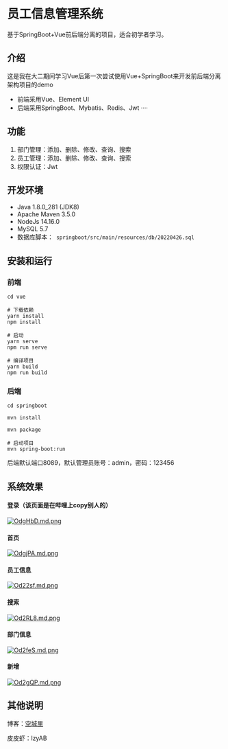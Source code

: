 # 员工信息管理系统

基于SpringBoot+Vue前后端分离的项目，适合初学者学习。

## 介绍

这是我在大二期间学习Vue后第一次尝试使用Vue+SpringBoot来开发前后端分离架构项目的demo

- 前端采用Vue、Element UI
- 后端采用SpringBoot、Mybatis、Redis、Jwt ····

## 功能

1. 部门管理：添加、删除、修改、查询、搜索
2. 员工管理：添加、删除、修改、查询、搜索
3. 权限认证：Jwt

## 开发环境

- Java 1.8.0_281 (JDK8)
- Apache Maven 3.5.0
- NodeJs 14.16.0
- MySQL 5.7
- 数据库脚本：` springboot/src/main/resources/db/20220426.sql`

## 安装和运行

### 前端

```
cd vue

# 下载依赖
yarn install 
npm install

# 启动
yarn serve
npm run serve

# 编译项目
yarn build
npm run build
```

### 后端

```
cd springboot

mvn install

mvn package

# 启动项目
mvn spring-boot:run
```

后端默认端口8089，默认管理员账号：admin，密码：123456

## 系统效果

#### 登录（该页面是在哔哩上copy别人的）

[![OdgHbD.md.png](https://s1.ax1x.com/2022/05/11/OdgHbD.md.png)](https://imgtu.com/i/OdgHbD)

#### 首页

[![OdgjPA.md.png](https://s1.ax1x.com/2022/05/11/OdgjPA.md.png)](https://imgtu.com/i/OdgjPA)

#### 员工信息

[![Od22sf.md.png](https://s1.ax1x.com/2022/05/11/Od22sf.md.png)](https://imgtu.com/i/Od22sf)

#### 搜索

[![Od2RL8.md.png](https://s1.ax1x.com/2022/05/11/Od2RL8.md.png)](https://imgtu.com/i/Od2RL8)

#### 部门信息

[![Od2feS.md.png](https://s1.ax1x.com/2022/05/11/Od2feS.md.png)](https://imgtu.com/i/Od2feS)

#### 新增

[![Od2gQP.md.png](https://s1.ax1x.com/2022/05/11/Od2gQP.md.png)](https://imgtu.com/i/Od2gQP)



## 其他说明

博客：[空城里](https://www.ilzya.com/)

皮皮虾：lzyAB